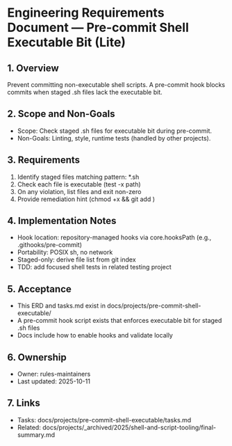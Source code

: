# Engineering Requirements Document — Pre-commit Shell Executable Bit (Lite)

## 1. Overview

Prevent committing non-executable shell scripts. A pre-commit hook blocks commits when staged .sh files lack the executable bit.

## 2. Scope and Non-Goals

- Scope: Check staged .sh files for executable bit during pre-commit.
- Non-Goals: Linting, style, runtime tests (handled by other projects).

## 3. Requirements

1. Identify staged files matching pattern: \*.sh
2. Check each file is executable (test -x path)
3. On any violation, list files and exit non-zero
4. Provide remediation hint (chmod +x <file> && git add <file>)

## 4. Implementation Notes

- Hook location: repository-managed hooks via core.hooksPath (e.g., .githooks/pre-commit)
- Portability: POSIX sh, no network
- Staged-only: derive file list from git index
- TDD: add focused shell tests in related testing project

## 5. Acceptance

- This ERD and tasks.md exist in docs/projects/pre-commit-shell-executable/
- A pre-commit hook script exists that enforces executable bit for staged .sh files
- Docs include how to enable hooks and validate locally

## 6. Ownership

- Owner: rules-maintainers
- Last updated: 2025-10-11

## 7. Links

- Tasks: docs/projects/pre-commit-shell-executable/tasks.md
- Related: docs/projects/_archived/2025/shell-and-script-tooling/final-summary.md
